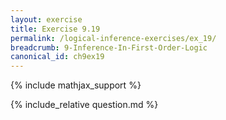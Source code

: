 ```yaml
---
layout: exercise
title: Exercise 9.19
permalink: /logical-inference-exercises/ex_19/
breadcrumb: 9-Inference-In-First-Order-Logic
canonical_id: ch9ex19
---
```


{% include mathjax_support %}
<div id="hiddden">{% include_relative question.md %}</div>